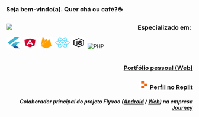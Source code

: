 
<h3> Seja bem-vindo(a). Quer chá ou café?☕</h3>

<div style="display: inline_block">
  <img align="left" src="https://github-readme-stats.vercel.app/api/top-langs/?username=oculosdanilo&layout=compact&theme=midnight-purple" width="355px" />
  
  <div align="left">
    <h3>Especializado em:</h3>
    <div>
      <img alt="Flutter" height="30" width="40" src="https://raw.githubusercontent.com/devicons/devicon/master/icons/flutter/flutter-original.svg" />
      <img alt="Angular" height="30" width="40" src="https://raw.githubusercontent.com/devicons/devicon/master/icons/angular/angular-original.svg" />
      <img alt="Firebase" height="30" width="40" src="https://raw.githubusercontent.com/devicons/devicon/master/icons/firebase/firebase-plain.svg">
      <img alt="React" height="30" width="40" src="https://raw.githubusercontent.com/devicons/devicon/master/icons/react/react-original.svg" />
      <img alt="Node.js" height="30" width="40" src="https://raw.githubusercontent.com/vorillaz/devicons/master/!SVG/nodejs_small.svg" />
      <img alt="PHP" height="30" width="40" src="https://cdn.jsdelivr.net/gh/devicons/devicon/icons/php/php-original.svg" />
    </div></br>  
  </div>
</div>

<div align="right">
  <h3><a href="https://etec199-danilolima.xp3.biz/" target="_blank">Portfólio pessoal (Web)</a></h3>
  <h3><a href="https://replit.com/@oculosdanilo" target="_blank"><img alt="Replit" src="./replit.png" width="25">&nbsp;Perfil no Replit</a></h3>
  <h5>Colaborador principal do projeto Flyvoo (<a href="https://github.com/journey-etecct/flyvoo-app">Android</a> / <a href="https://github.com/journey-etecct/flyvoo-web">Web</a>) na empresa <a href="https://github.com/journey-etecct">Journey</a></h5>
</div>



<!--
**oculosdanilo/oculosdanilo** is a ✨ _special_ ✨ repository because its `README.md` (this file) appears on your GitHub profile.

Here are some ideas to get you started:

- 🔭 I’m currently working on ...
- 🌱 I’m currently learning ...
- 👯 I’m looking to collaborate on ...
- 🤔 I’m looking for help with ...
- 💬 Ask me about ...
- 📫 How to reach me: ...
- 😄 Pronouns: ...
- ⚡ Fun fact: ...
-->
